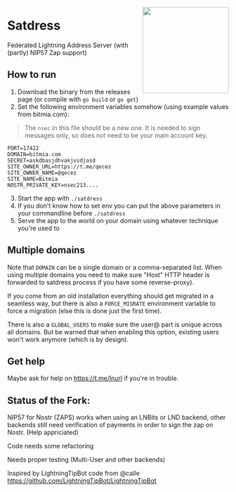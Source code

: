 <a href="https://nbd.wtf"><img align="right" height="196" src="https://user-images.githubusercontent.com/1653275/194609043-0add674b-dd40-41ed-986c-ab4a2e053092.png" /></a>

# Satdress

Federated Lightning Address Server (with (partly) NIP57 Zap support)

## How to run

1. Download the binary from the releases page (or compile with `go build` or `go get`)
2. Set the following environment variables somehow (using example values from bitmia.com):

> The `nsec` in this file should be a new one. It is needed to sign messages only, so does not need to be your main account key.

```
PORT=17422
DOMAIN=bitmia.com
SECRET=askdbasjdhvakjvsdjasd
SITE_OWNER_URL=https://t.me/qecez
SITE_OWNER_NAME=@qecez
SITE_NAME=Bitmia
NOSTR_PRIVATE_KEY=nsec213....
```

3. Start the app with `./satdress`
4. If you don't know how to set env you can put the above parameters in your commandline before `./satdress` 
5. Serve the app to the world on your domain using whatever technique you're used to

## Multiple domains

Note that `DOMAIN` can be a single domain or a comma-separated list. When using multiple domains
you need to make sure "Host" HTTP header is forwarded to satdress process if you have some reverse-proxy).

If you come from an old installation everything should get migrated in a seamless way, but there is also a
`FORCE_MIGRATE` environment variable to force a migration (else this is done just the first time).

There is also a `GLOBAL_USERS` to make sure the user@ part is unique across all domains. But be warned that when enabling
this option, existing users won't work anymore (which is by design).

## Get help

Maybe ask for help on https://t.me/lnurl if you're in trouble.


## Status of the Fork:
NIP57 for Nostr (ZAPS) works when using an LNBits or LND backend, other backends still need verification of payments in order to sign the zap on Nostr. (Help appriciated)

Code needs some refactoring

Needs proper testing (Multi-User and other backends)

Inspired by LightningTipBot code from @calle
https://github.com/LightningTipBot/LightningTipBot
